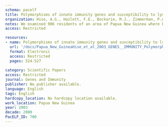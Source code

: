 ```yaml
---
schema: pacelf
title: Polymorphisms of innate immunity genes and susceptibility to lymphatic filariasis
organization: Hise, A.G., Hazlett, F.E., Bockarie, M.J., Zimmerman, P.A., Tisch, D.J., Kazura, J.W.
notes: We examined 906 residents of an area of Papua New Guinea where bancroftian filariasis is endemic for genetic polymorphisms in three innate immunity genes suspected of contributing to susceptibility to infection and lymphatic pathology. Active infection was confirmed by the presence of blood-borne microfilariae and circulating filarial antigen in plasma. Disease was ascertained by physical examination for the presence of overt lymphedema (severe swelling of an arm or leg) or hydrocele. There was no association of infection status, lymphedema of an extremity, or hydrocele with chitotriosidase genotype (CHIT1). Polymorphisms of toll-like receptor-2 and toll-like receptor-4 genes (TLR4 A896G; TLR2 T2178A, G2258A) were not detected (N=200-625 individuals genotyped) except for two individuals heterozygous for a TLR2 mutation (C2029 T). These results indicate that a CHIT1 genotype associated previously with susceptibility to filariasis in residents of southern India and TLR2 and TLR4 polymorphisms do not correlate with infection status or disease phenotype in this Melanesian population.
access: Restricted

resources:
- name: Polymorphisms of innate immunity genes and susceptibility to lymphatic filariasis
  url: '/docs/Papua_New_GuineaHise_et_al_2003_GENES__IMMUNITY_Polymorphisms_and_susceptibility_to_LF_PNG_6364015a.txt'
  format: Electronic
  access: Restricted
  pages: 524-527
 
category: Scientific Papers
access: Restricted
journal: Genes and Immunity
publisher: No publisher available. 
language: English 
tags: English 
hardcopy_location: No hardcopy location available.
work_location: Papua New Guinea
year: 2003
decade: 2000
PacELF_ID: 700
---
```

